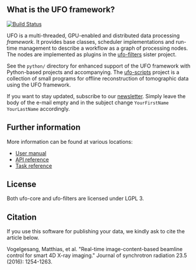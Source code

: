 ## What is the UFO framework?

[![Build Status](https://travis-ci.org/ufo-kit/ufo-core.png?branch=master)](https://travis-ci.org/ufo-kit/ufo-core)

UFO is a multi-threaded, GPU-enabled and distributed data processing
*framework*. It provides base classes, scheduler implementations and run-time
management to describe a workflow as a graph of processing nodes. The nodes are
implemented as plugins in the
[ufo-filters](https://github.com/ufo-kit/ufo-filters) sister project.

See the `python/` directory for enhanced support of the UFO framework with
Python-based projects and accompanying. The
[ufo-scripts](https://github.com/ufo-kit/ufo-scripts) project is a collection of
small programs for offline reconstruction of tomographic data using the UFO
framework.

If you want to stay updated, subscribe to our [newsletter](mailto:sympa@lists.kit.edu?subject=subscribe%20ufo%20YourFirstName%20YourLastName). Simply leave the body of the e-mail empty and in the subject change ``YourFirstName YourLastName`` accordingly.

## Further information

More information can be found at various locations:

* [User manual](http://ufo-core.readthedocs.io)
* [API reference](http://ufo.kit.edu/extra/reference/)
* [Task reference](http://ufo-filters.readthedocs.io)


## License

Both ufo-core and ufo-filters are licensed under LGPL 3.


## Citation

If you use this software for publishing your data, we kindly ask to cite the article below.

Vogelgesang, Matthias, et al. "Real-time image-content-based beamline control for smart 4D X-ray imaging." Journal of synchrotron radiation 23.5 (2016): 1254-1263.
